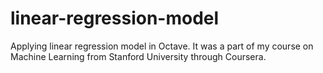 # linear-regression-model
Applying linear regression model in Octave.
It was a part of my course on Machine Learning from Stanford University through Coursera.

